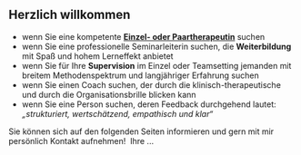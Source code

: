 ## Herzlich willkommen

* wenn Sie eine kompetente **[Einzel- oder Paartherapeutin](http://)** suchen
* wenn Sie eine professionelle Seminarleiterin suchen, die **Weiterbildung** mit Spaß und hohem Lerneffekt anbietet
* wenn Sie für Ihre **Supervision** im Einzel oder Teamsetting jemanden mit breitem Methodenspektrum und langjähriger Erfahrung suchen
* wenn Sie einen Coach suchen, der durch die klinisch-therapeutische und durch die Organisationsbrille blicken kann
* wenn Sie eine Person suchen, deren Feedback durchgehend lautet: *„strukturiert, wertschätzend, empathisch und klar“*

Sie können sich auf den folgenden Seiten informieren und gern mit mir persönlich Kontakt aufnehmen!  Ihre ...
